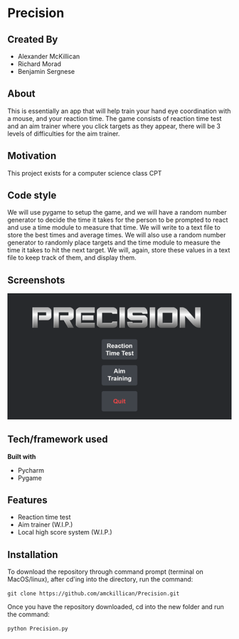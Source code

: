 # Precision
## Created By
- Alexander McKillican
- Richard Morad
- Benjamin Sergnese

## About
This is essentially an app that will help train your hand eye coordination with a mouse, and your reaction time. The game consists of reaction time test and an aim trainer where you click targets as they appear, there will be 3 levels of difficulties for the aim trainer.

## Motivation
This project exists for a computer science class CPT

## Code style
We will use pygame to setup the game, and we will have a random number generator to decide the time it takes for the person to be prompted to react and use a time module to measure that time. We will write to a text file to store the best times and average times. We will also use a random number generator to randomly place targets and the time module to measure the time it takes to hit the next target. We will, again, store these values in a text file to keep track of them, and display them.

## Screenshots
![alt text](screenshots/main_menu.png)


## Tech/framework used

<b>Built with</b>
- Pycharm
- Pygame

## Features

- Reaction time test
- Aim trainer (W.I.P.)
- Local high score system (W.I.P.)

## Installation

To download the repository through command prompt (terminal on MacOS/linux), after cd'ing into the directory, run the command:

```git clone https://github.com/amckillican/Precision.git``` 

Once you have the repository downloaded, cd into the new folder and run the command: 

```python Precision.py```
